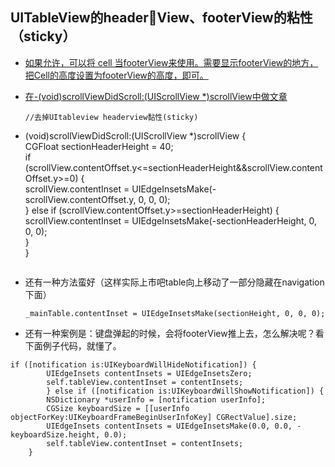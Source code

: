 ## UITableView的headerView、footerView的粘性（sticky）

* [如果允许，可以将 cell 当footerView来使用。需要显示footerView的地方，把Cell的高度设置为footerView的高度，即可。](http://www.cocoachina.com/bbs/read.php?tid=272286)
* [在-(void)scrollViewDidScroll:(UIScrollView *)scrollView中做文章](http://blog.csdn.net/hopedark/article/details/39226049)

	```objc
	//去掉UItableview headerview黏性(sticky)  
- (void)scrollViewDidScroll:(UIScrollView *)scrollView {  
    CGFloat sectionHeaderHeight = 40;  
    if (scrollView.contentOffset.y<=sectionHeaderHeight&&scrollView.contentOffset.y>=0) {  
        scrollView.contentInset = UIEdgeInsetsMake(-scrollView.contentOffset.y, 0, 0, 0);  
    } else if (scrollView.contentOffset.y>=sectionHeaderHeight) {  
        scrollView.contentInset = UIEdgeInsetsMake(-sectionHeaderHeight, 0, 0, 0);  
    }  
}
	```
* 还有一种方法蛮好（这样实际上市吧table向上移动了一部分隐藏在navigation下面）

	```objc
	_mainTable.contentInset = UIEdgeInsetsMake(sectionHeight, 0, 0, 0); 
	```
* 还有一种案例是：键盘弹起的时候，会将footerView推上去，怎么解决呢？看下面例子代码，就懂了。
```objc
if ([notification is:UIKeyboardWillHideNotification]) {
		UIEdgeInsets contentInsets = UIEdgeInsetsZero;
        self.tableView.contentInset = contentInsets;
        } else if ([notification is:UIKeyboardWillShowNotification]) {
        NSDictionary *userInfo = [notification userInfo];
        CGSize keyboardSize = [[userInfo objectForKey:UIKeyboardFrameBeginUserInfoKey] CGRectValue].size;
        UIEdgeInsets contentInsets = UIEdgeInsetsMake(0.0, 0.0, -keyboardSize.height, 0.0);
        self.tableView.contentInset = contentInsets;
    }
```

